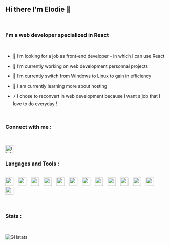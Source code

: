## Hi there I'm Elodie 👋

<br>


### I'm a web developer specialized in React
<br>

- 👯 I’m looking for a job as front-end developer - in which I can use React
- 🔭 I’m currently working on web development personnal projects 
- 🌱 I’m currently switch from Windows to Linux to gain in efficiency
- 🌱 I am currently learning more about hosting 

- ⚡ I chose to reconvert in web development because I want a job that I love to do everyday !

<br>


### Connect with me : 
<br>

[<img text-align="left" alt="linkedin-page" width="25px" src="https://cdn.jsdelivr.net/gh/devicons/devicon/icons/linkedin/linkedin-original.svg" />]('https://www.linkedin.com/in/elodie-david31/')



### Langages and Tools : 
<br>
<div align= "left">
    <img alt="react" width="25px" src="https://cdn.jsdelivr.net/gh/devicons/devicon/icons/react/react-original.svg" style ="padding-right:11px;" />   <img alt="react" width="25px" src="https://cdn.jsdelivr.net/gh/devicons/devicon/icons/redux/redux-original.svg" style ="padding-right:11px;" />   <img  alt="react" width="25px" src="https://cdn.jsdelivr.net/gh/devicons/devicon/icons/javascript/javascript-plain.svg" style ="padding-right:11px;" />   <img  alt="react" width="25px" src="https://cdn.jsdelivr.net/gh/devicons/devicon/icons/html5/html5-original.svg"  style ="padding-right:11px;" />   <img alt="react" width="25px" src="https://cdn.jsdelivr.net/gh/devicons/devicon/icons/sass/sass-original.svg" style ="padding-right:11px;" />   <img alt="react" width="25px" src="https://cdn.jsdelivr.net/gh/devicons/devicon/icons/nodejs/nodejs-original.svg" style ="padding-right:11px;" />   <img alt="react" width="25px" src="https://cdn.jsdelivr.net/gh/devicons/devicon/icons/mysql/mysql-original-wordmark.svg" style ="padding-right:11px;" />   <img alt="react" width="25px" src="https://cdn.jsdelivr.net/gh/devicons/devicon/icons/postgresql/postgresql-original.svg"  style ="padding-right:11px;" />   <img  alt="react" width="25px" src="https://cdn.jsdelivr.net/gh/devicons/devicon/icons/git/git-plain-wordmark.svg"  style ="padding-right:11px;" />   <img  alt="react" width="25px" src="https://cdn.jsdelivr.net/gh/devicons/devicon/icons/github/github-original-wordmark.svg"  style ="padding-right:11px;" />   <img  alt="react" width="25px" src="https://cdn.jsdelivr.net/gh/devicons/devicon/icons/slack/slack-original.svg"  style ="padding-right:11px;" />   <img  alt="react" width="25px" src="https://cdn.jsdelivr.net/gh/devicons/devicon/icons/vscode/vscode-original.svg" style ="padding-right:11px;" />   <img alt="react" width="25px" src="https://cdn.jsdelivr.net/gh/devicons/devicon/icons/yarn/yarn-original.svg"  style ="padding-right:11px;" />
</div>

<br>
<br>

### Stats : 
<br>

![GHstats](https://github-readme-stats.vercel.app/api?username=Elodvd&show_icons=true)